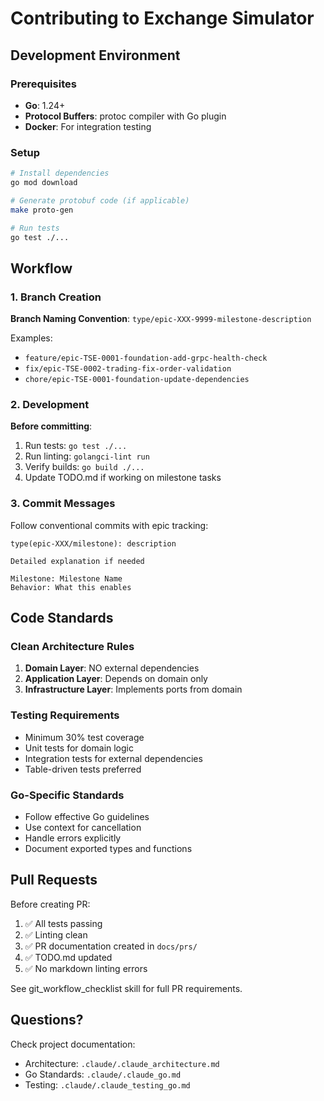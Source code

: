 # Contributing to Exchange Simulator

## Development Environment

### Prerequisites
- **Go**: 1.24+
- **Protocol Buffers**: protoc compiler with Go plugin
- **Docker**: For integration testing

### Setup
```bash
# Install dependencies
go mod download

# Generate protobuf code (if applicable)
make proto-gen

# Run tests
go test ./...
```

## Workflow

### 1. Branch Creation
**Branch Naming Convention**: `type/epic-XXX-9999-milestone-description`

Examples:
- `feature/epic-TSE-0001-foundation-add-grpc-health-check`
- `fix/epic-TSE-0002-trading-fix-order-validation`
- `chore/epic-TSE-0001-foundation-update-dependencies`

### 2. Development
**Before committing**:
1. Run tests: `go test ./...`
2. Run linting: `golangci-lint run`
3. Verify builds: `go build ./...`
4. Update TODO.md if working on milestone tasks

### 3. Commit Messages
Follow conventional commits with epic tracking:

```
type(epic-XXX/milestone): description

Detailed explanation if needed

Milestone: Milestone Name
Behavior: What this enables
```

## Code Standards

### Clean Architecture Rules
1. **Domain Layer**: NO external dependencies
2. **Application Layer**: Depends on domain only
3. **Infrastructure Layer**: Implements ports from domain

### Testing Requirements
- Minimum 30% test coverage
- Unit tests for domain logic
- Integration tests for external dependencies
- Table-driven tests preferred

### Go-Specific Standards
- Follow effective Go guidelines
- Use context for cancellation
- Handle errors explicitly
- Document exported types and functions

## Pull Requests

Before creating PR:
1. ✅ All tests passing
2. ✅ Linting clean
3. ✅ PR documentation created in `docs/prs/`
4. ✅ TODO.md updated
5. ✅ No markdown linting errors

See git_workflow_checklist skill for full PR requirements.

## Questions?

Check project documentation:
- Architecture: `.claude/.claude_architecture.md`
- Go Standards: `.claude/.claude_go.md`
- Testing: `.claude/.claude_testing_go.md`
